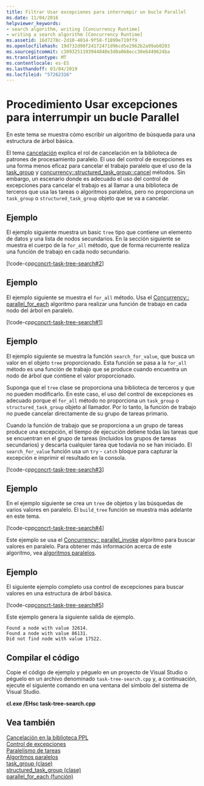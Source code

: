 ```yaml
---
title: Filtrar Usar excepciones para interrumpir un bucle Parallel
ms.date: 11/04/2016
helpviewer_keywords:
- search algorithm, writing [Concurrency Runtime]
- writing a search algorithm [Concurrency Runtime]
ms.assetid: 16d7278c-2d10-4014-9f58-f1899e719ff9
ms.openlocfilehash: 19d732d98f24172471d96cd5e2962b2a99ab0203
ms.sourcegitcommit: c3093251193944840e3d0a068ecc30e6449624ba
ms.translationtype: MT
ms.contentlocale: es-ES
ms.lasthandoff: 03/04/2019
ms.locfileid: "57262316"
---
```

# <a name="how-to-use-exception-handling-to-break-from-a-parallel-loop"></a>Procedimiento Usar excepciones para interrumpir un bucle Parallel

En este tema se muestra cómo escribir un algoritmo de búsqueda para una estructura de árbol básica.

El tema [cancelación](cancellation-in-the-ppl.md) explica el rol de cancelación en la biblioteca de patrones de procesamiento paralelo. El uso del control de excepciones es una forma menos eficaz para cancelar el trabajo paralelo que el uso de la [task_group](reference/task-group-class.md#cancel) y [concurrency::structured_task_group::cancel](reference/structured-task-group-class.md#cancel) métodos. Sin embargo, un escenario donde es adecuado el uso del control de excepciones para cancelar el trabajo es al llamar a una biblioteca de terceros que usa las tareas o algoritmos paralelos, pero no proporciona un `task_group` o `structured_task_group` objeto que se va a cancelar.

## <a name="example"></a>Ejemplo

El ejemplo siguiente muestra un basic `tree` tipo que contiene un elemento de datos y una lista de nodos secundarios. En la sección siguiente se muestra el cuerpo de la `for_all` método, que de forma recurrente realiza una función de trabajo en cada nodo secundario.

[!code-cpp[concrt-task-tree-search#2](../../parallel/concrt/codesnippet/cpp/how-to-use-exception-handling-to-break-from-a-parallel-loop_1.cpp)]

## <a name="example"></a>Ejemplo

El ejemplo siguiente se muestra el `for_all` método. Usa el [Concurrency:: parallel_for_each](reference/concurrency-namespace-functions.md#parallel_for_each) algoritmo para realizar una función de trabajo en cada nodo del árbol en paralelo.

[!code-cpp[concrt-task-tree-search#1](../../parallel/concrt/codesnippet/cpp/how-to-use-exception-handling-to-break-from-a-parallel-loop_2.cpp)]

## <a name="example"></a>Ejemplo

El ejemplo siguiente se muestra la función `search_for_value`, que busca un valor en el objeto `tree` proporcionado. Esta función se pasa a la `for_all` método es una función de trabajo que se produce cuando encuentra un nodo de árbol que contiene el valor proporcionado.

Suponga que el `tree` clase se proporciona una biblioteca de terceros y que no pueden modificarlo. En este caso, el uso del control de excepciones es adecuado porque el `for_all` método no proporciona un `task_group` o `structured_task_group` objeto al llamador. Por lo tanto, la función de trabajo no puede cancelar directamente de su grupo de tareas primario.

Cuando la función de trabajo que se proporciona a un grupo de tareas produce una excepción, el tiempo de ejecución detiene todas las tareas que se encuentran en el grupo de tareas (incluidos los grupos de tareas secundarios) y descarta cualquier tarea que todavía no se han iniciado. El `search_for_value` función usa un `try` - `catch` bloque para capturar la excepción e imprimir el resultado en la consola.

[!code-cpp[concrt-task-tree-search#3](../../parallel/concrt/codesnippet/cpp/how-to-use-exception-handling-to-break-from-a-parallel-loop_3.cpp)]

## <a name="example"></a>Ejemplo

En el ejemplo siguiente se crea un `tree` de objetos y las búsquedas de varios valores en paralelo. El `build_tree` función se muestra más adelante en este tema.

[!code-cpp[concrt-task-tree-search#4](../../parallel/concrt/codesnippet/cpp/how-to-use-exception-handling-to-break-from-a-parallel-loop_4.cpp)]

Este ejemplo se usa el [Concurrency:: parallel_invoke](reference/concurrency-namespace-functions.md#parallel_invoke) algoritmo para buscar valores en paralelo. Para obtener más información acerca de este algoritmo, vea [algoritmos paralelos](../../parallel/concrt/parallel-algorithms.md).

## <a name="example"></a>Ejemplo

El siguiente ejemplo completo usa control de excepciones para buscar valores en una estructura de árbol básica.

[!code-cpp[concrt-task-tree-search#5](../../parallel/concrt/codesnippet/cpp/how-to-use-exception-handling-to-break-from-a-parallel-loop_5.cpp)]

Este ejemplo genera la siguiente salida de ejemplo.

```Output
Found a node with value 32614.
Found a node with value 86131.
Did not find node with value 17522.
```

## <a name="compiling-the-code"></a>Compilar el código

Copie el código de ejemplo y péguelo en un proyecto de Visual Studio o péguelo en un archivo denominado `task-tree-search.cpp` y, a continuación, ejecute el siguiente comando en una ventana del símbolo del sistema de Visual Studio.

**cl.exe /EHsc task-tree-search.cpp**

## <a name="see-also"></a>Vea también

[Cancelación en la biblioteca PPL](cancellation-in-the-ppl.md)<br/>
[Control de excepciones](../../parallel/concrt/exception-handling-in-the-concurrency-runtime.md)<br/>
[Paralelismo de tareas](../../parallel/concrt/task-parallelism-concurrency-runtime.md)<br/>
[Algoritmos paralelos](../../parallel/concrt/parallel-algorithms.md)<br/>
[task_group (clase)](reference/task-group-class.md)<br/>
[structured_task_group (clase)](../../parallel/concrt/reference/structured-task-group-class.md)<br/>
[parallel_for_each (función)](reference/concurrency-namespace-functions.md#parallel_for_each)
